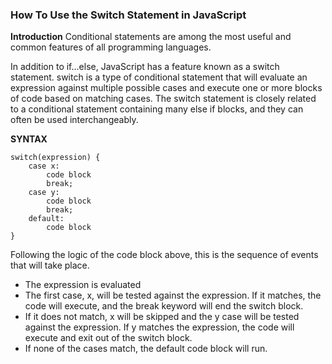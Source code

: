 ### How To Use the Switch Statement in JavaScript
**Introduction**
Conditional statements are among the most useful and common features of all programming languages. 

In addition to if...else, JavaScript has a feature known as a switch statement. switch is a type of conditional statement that will evaluate an expression against multiple possible cases and execute one or more blocks of code based on matching cases. The switch statement is closely related to a conditional statement containing many else if blocks, and they can often be used interchangeably.

**SYNTAX**
```
switch(expression) {
    case x:
        code block
        break;
    case y:
        code block
        break;
    default:
        code block
}
```
Following the logic of the code block above, this is the sequence of events that will take place.

- The expression is evaluated
- The first case, x, will be tested against the expression. If it matches, the code will execute, and the break keyword will end the switch block.
- If it does not match, x will be skipped and the y case will be tested against the expression. If y matches the expression, the code will execute and exit out of the switch block.
- If none of the cases match, the default code block will run.


